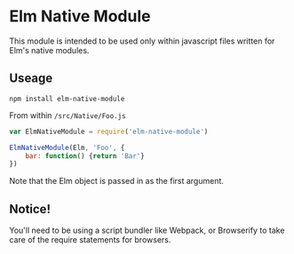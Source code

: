 # Elm Native Module

This module is intended to be used only within javascript files
written for Elm's native modules.

## Useage

`npm install elm-native-module`

From within `/src/Native/Foo.js`

```javascript
var ElmNativeModule = require('elm-native-module')

ElmNativeModule(Elm, 'Foo', {
	bar: function() {return 'Bar'}
})
```

Note that the Elm object is passed in as the first argument.

## Notice!

You'll need to be using a script bundler like Webpack, or Browserify to take
care of the require statements for browsers.

